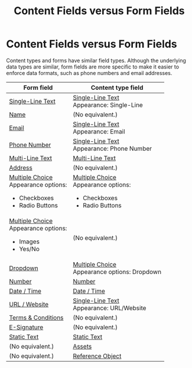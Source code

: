 ﻿---
uid: administrators-fields-overview
locale: en
title: Content Fields versus Form Fields
dnneditions: Evoq Engage
dnnversion: 09.02.00
related-topics: administrators-structured-content-overview,administrators-forms-overview
---

# Content Fields versus Form Fields

Content types and forms have similar field types. Although the underlying data types are similar, form fields are more specific to make it easier to enforce data formats, such as phone numbers and email addresses.

|**Form field**|**Content type field**|
|---|---|
|[Single-Line Text](xref:form-field-single-line-text)|[Single-Line Text](xref:content-field-single-line-text)<br />Appearance: Single-Line|
|[Name](xref:form-field-name)|(No equivalent.)|
|[Email](xref:form-field-email)|[Single-Line Text](xref:content-field-single-line-text)<br />Appearance: Email|
|[Phone Number](xref:form-field-phone-number)|[Single-Line Text](xref:content-field-single-line-text) <br />Appearance: Phone Number|
|[Multi-Line Text](xref:form-field-multi-line-text)|[Multi-Line Text](xref:content-field-multi-line-text)|
[Address](xref:form-field-address)|(No equivalent.)|
|[Multiple Choice](xref:form-field-multiple-choice)<br />Appearance options:<ul><li>Checkboxes</li><li>Radio Buttons</li></ul>|[Multiple Choice](xref:content-field-multiple-choice) <br />Appearance options:<ul><li>Checkboxes</li><li>Radio Buttons</li></ul>|
|[Multiple Choice](xref:form-field-multiple-choice)<br />Appearance options:<ul><li>Images</li><li>Yes/No</li></ul>|(No equivalent.)|
|[Dropdown](xref:form-field-dropdown)|[Multiple Choice](xref:content-field-multiple-choice)<br />Appearance options: Dropdown|
|[Number](xref:form-field-number)|[Number](xref:content-field-number)|
|[Date / Time](xref:form-field-date-time)|[Date / Time](xref:content-field-date-time)|
|[URL / Website](xref:form-field-url-website)|[Single-Line Text](xref:content-field-single-line-text) <br />Appearance: URL/Website|
|[Terms & Conditions](xref:form-field-terms-conditions)|(No equivalent.)|
|[E-Signature](xref:form-field-esignature)|(No equivalent.)|
|[Static Text](xref:form-field-static-text)|[Static Text](xref:content-field-static-text)|
|(No equivalent.)|[Assets](xref:content-field-assets)|
|(No equivalent.)|[Reference Object](xref:content-field-reference-object)|
